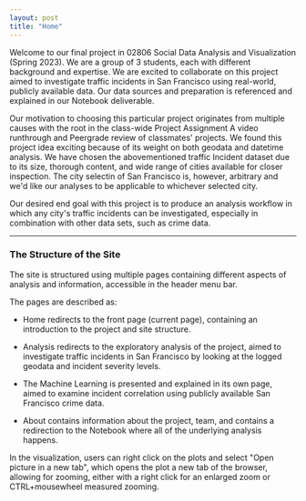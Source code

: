 ```yaml
---
layout: post
title: "Home"
---
```


Welcome to our final project in 02806 Social Data Analysis and Visualization (Spring 2023). We are a group of 3 students, each with different background and expertise. We are excited to collaborate on this project aimed to investigate traffic incidents in San Francisco using real-world, publicly available data. Our data sources and preparation is referenced and explained in our Notebook deliverable.

Our motivation to choosing this particular project originates from multiple causes with the root in the class-wide Project Assignment A video runthrough and Peergrade review of classmates' projects. We found this project idea exciting because of its weight on both geodata and datetime analysis. We have chosen the abovementioned traffic Incident dataset due to its size, thorough content, and wide range of cities available for closer inspection. The city selectin of San Francisco is, however, arbitrary and we'd like our analyses to be applicable to whichever selected city.

Our desired end goal with this project is to produce an analysis workflow in which any city's traffic incidents can be investigated, especially in combination with other data sets, such as crime data.

<hr class="page-content-divider">

<h3>The Structure of the Site</h3>

The site is structured using multiple pages containing different aspects of analysis and information, accessible in the header menu bar.

The pages are described as:

- Home redirects to the front page (current page), containing an introduction to the project and site structure.

- Analysis redirects to the exploratory analysis of the project, aimed to investigate traffic incidents in San Francisco by looking at the logged geodata and incident severity levels.

- The Machine Learning is presented and explained in its own page, aimed to examine incident correlation using publicly available San Francisco crime data.

- About contains information about the project, team, and contains a redirection to the Notebook where all of the underlying analysis happens.

In the visualization, users can right click on the plots and select "Open picture in a new tab", which opens the plot a new tab of the browser, allowing for zooming, either with a right click for an enlarged zoom or CTRL+mousewheel measured zooming.


